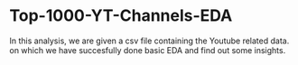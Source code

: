 # Top-1000-YT-Channels-EDA

In this analysis, we are given a csv file containing the Youtube related data.
on which we have succesfully done basic EDA and find out some insights.
